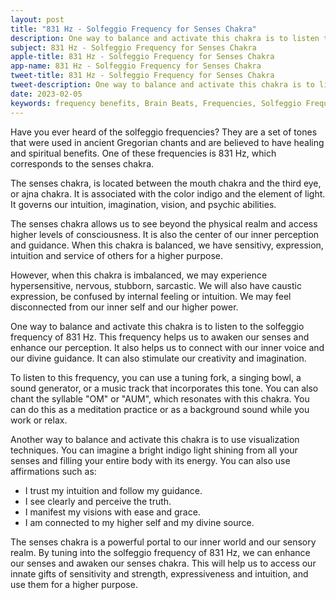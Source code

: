 ```yaml
---
layout: post
title: "831 Hz - Solfeggio Frequency for Senses Chakra"
description: One way to balance and activate this chakra is to listen to the solfeggio frequency of 831 Hz. This frequency helps us to awaken our senses and enhance our perception. It also helps us to connect with our inner voice and our divine guidance. It can also stimulate our creativity and imagination.
subject: 831 Hz - Solfeggio Frequency for Senses Chakra
apple-title: 831 Hz - Solfeggio Frequency for Senses Chakra
app-name: 831 Hz - Solfeggio Frequency for Senses Chakra
tweet-title: 831 Hz - Solfeggio Frequency for Senses Chakra
tweet-description: One way to balance and activate this chakra is to listen to the solfeggio frequency of 831 Hz. This frequency helps us to awaken our senses and enhance our perception. It also helps us to connect with our inner voice and our divine guidance. It can also stimulate our creativity and imagination.
date: 2023-02-05
keywords: frequency benefits, Brain Beats, Frequencies, Solfeggio Frequency, senses Chakra, 831 Hz, Brain wave entrainment, sound therapy, 831 Hz frequency benefits
---
```


Have you ever heard of the solfeggio frequencies? They are a set of tones that were used in ancient Gregorian chants and are believed to have healing and spiritual benefits. One of these frequencies is 831 Hz, which corresponds to the senses chakra.

The senses chakra, is located between the mouth chakra and the third eye, or ajna chakra. It is associated with the color indigo and the element of light. It governs our intuition, imagination, vision, and psychic abilities.

The senses chakra allows us to see beyond the physical realm and access higher levels of consciousness. It is also the center of our inner perception and guidance. When this chakra is balanced, we have sensitivy, expression, intuition and service of others for a higher purpose.

However, when this chakra is imbalanced, we may experience hypersensitive, nervous, stubborn, sarcastic. We will also have caustic expression, be confused by internal feeling or intuition. We may feel disconnected from our inner self and our higher power. 

One way to balance and activate this chakra is to listen to the solfeggio frequency of 831 Hz. This frequency helps us to awaken our senses and enhance our perception. It also helps us to connect with our inner voice and our divine guidance. It can also stimulate our creativity and imagination.

To listen to this frequency, you can use a tuning fork, a singing bowl, a sound generator, or a music track that incorporates this tone. You can also chant the syllable "OM" or "AUM", which resonates with this chakra. You can do this as a meditation practice or as a background sound while you work or relax.

Another way to balance and activate this chakra is to use visualization techniques. You can imagine a bright indigo light shining from all your senses and filling your entire body with its energy. You can also use affirmations such as:

- I trust my intuition and follow my guidance.
- I see clearly and perceive the truth.
- I manifest my visions with ease and grace.
- I am connected to my higher self and my divine source.

The senses chakra is a powerful portal to our inner world and our sensory realm. By tuning into the solfeggio frequency of 831 Hz, we can enhance our senses and awaken our senses chakra. This will help us to access our innate gifts of sensitivity and strength, expressiveness and intuition, and use them for a higher purpose.
